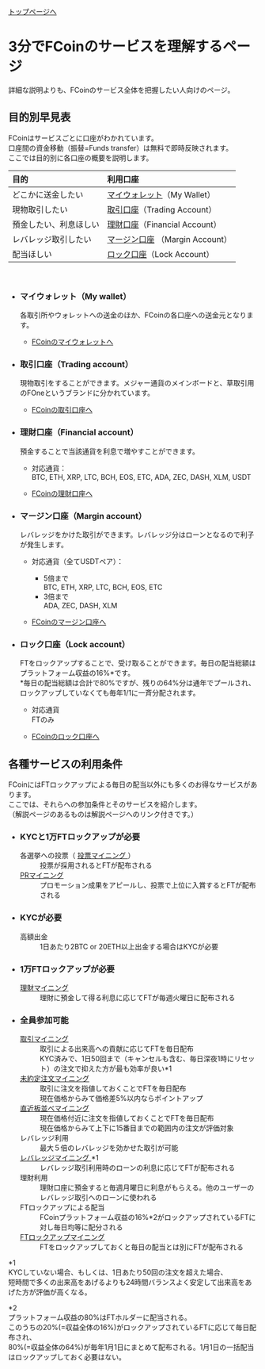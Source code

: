 [トップページへ](./)

# 3分でFCoinのサービスを理解するページ

詳細な説明よりも、FCoinのサービス全体を把握したい人向けのページ。


## 目的別早見表

FCoinはサービスごとに口座がわかれています。  
口座間の資金移動（振替=Funds transfer）は無料で即時反映されます。  
ここでは目的別に各口座の概要を説明します。  

| 目的        | 利用口座          | 
|:-------------|:------------------|
| どこかに送金したい | [マイウォレット](#マイウォレット（my-wallet）)（My Wallet） | 
| 現物取引したい | [取引口座](#取引口座（trading-account）)（Trading Account） | 
| 預金したい、利息ほしい | [理財口座](理財口座（financial-account）)（Financial Account） | 
| レバレッジ取引したい | [マージン口座](マージン口座（margin-account）) （Margin Account）|
| 配当ほしい | [ロック口座](ロック口座（lock-account）)（Lock Account） |

<br>
  
- ### マイウォレット（My wallet）
    各取引所やウォレットへの送金のほか、FCoinの各口座への送金元となります。
    
    - <a href="https://exchange.fcoin.com/finance/assets" target="_brank">FCoinのマイウォレットへ</a>  
      
    
- ### 取引口座（Trading account）
    現物取引をすることができます。メジャー通貨のメインボードと、草取引用のFOneというブランドに分かれています。
    
    - <a href="https://exchange.fcoin.com/finance/exchange" target="_brank">FCoinの取引口座へ</a>  
      
    
- ### 理財口座（Financial account）
    預金することで当該通貨を利息で増やすことができます。
        
    - 対応通貨：  
        BTC, ETH, XRP, LTC, BCH, EOS, ETC, ADA, ZEC, DASH, XLM, USDT
        
    - <a href="https://exchange.fcoin.com/finance/financial" target="_brank">FCoinの理財口座へ</a>  
      
    
- ### マージン口座（Margin account）
    レバレッジをかけた取引ができます。レバレッジ分はローンとなるので利子が発生します。
    
    - 対応通貨（全てUSDTペア）：
        - 5倍まで  
            BTC, ETH, XRP, LTC, BCH, EOS, ETC
        - 3倍まで  
            ADA, ZEC, DASH, XLM
      
    - <a href="https://exchange.fcoin.com/finance/margin" target="_brank">FCoinのマージン口座へ</a>  
      
  
- ### ロック口座（Lock account）
    FTをロックアップすることで、受け取ることができます。毎日の配当総額はプラットフォーム収益の16%*です。  
    *毎日の配当総額は合計で80%ですが、残りの64%分は通年でプールされ、ロックアップしていなくても毎年1/1に一斉分配されます。
    
    - 対応通貨  
        FTのみ
    
    - <a href="https://exchange.fcoin.com/finance/lock" target="_brank">FCoinのロック口座へ</a>  
      

## 各種サービスの利用条件

FCoinにはFTロックアップによる毎日の配当以外にも多くのお得なサービスがあります。   
ここでは、それらへの参加条件とそのサービスを紹介します。  
（解説ページのあるものは解説ページへのリンク付きです。）

- ### KYCと1万FTロックアップが必要  

    <dl>
        <dt>
            各選挙への投票（
            <a href="./about-mining.html#投票マイニング-mining-currencies-voting" target="_brank">
                投票マイニング
            </a>）
        </dt>
        <dd>投票が採用されるとFTが配布される</dd>
        <dt>
            <a href="./about-mining.html#prマイニング-promotion-mining-pr-mining" target="_brank">
                PRマイニング
            </a>
        </dt>
        <dd>プロモーション成果をアピールし、投票で上位に入賞するとFTが配布される</dd>
    </dl>

- ### KYCが必要  

    <dl>
        <dt>高額出金</dt>
        <dd>1日あたり2BTC or 20ETH以上出金する場合はKYCが必要</dd>
    </dl>

- ### 1万FTロックアップが必要  

    <dl>
        <dt>
            <a href="./about-mining.html#理財マイニング-financial-mining" target="_brank">
                理財マイニング
            </a>
        </dt>
        <dd>
            理財に預金して得る利息に応じてFTが毎週火曜日に配布される
        </dd>
    </dl>

- ### 全員参加可能  

    <dl>
        <dt>
            <a href="./about-mining.html#取引マイニング-trade-mining-trading-as-mining" target="_brank">
                取引マイニング
            </a>
        </dt>
        <dd>
            取引による出来高への貢献に応じてFTを毎日配布
        </dd>
        <dd>
            KYC済みで、1日50回まで（キャンセルも含む、毎日深夜1時にリセット）の注文で抑えた方が最も効率が良い*1
        </dd>
        <dt>
            <a href="./about-mining.html#未約定注文マイニング-limit-order-mining" target="_brank">
                未約定注文マイニング
            </a>
        </dt>
        <dd>
            取引に注文を指値しておくことでFTを毎日配布
        </dd>
        <dd>
            現在価格からみて価格差5%以内ならポイントアップ
        </dd>
        <dt>
            <a href="./about-mining.html#直近板並べマイニング-sorting-minig" target="_brank">
                直近板並べマイニング
            </a>
        </dt>
        <dd>
            現在価格付近に注文を指値しておくことでFTを毎日配布
        </dd>
        <dd>
            現在価格からみて上下に15番目までの範囲内の注文が評価対象
        </dd>
        <dt>
            レバレッジ利用
        </dt>
        <dd>
            最大５倍のレバレッジを効かせた取引が可能
        </dd>
        <dt>
            <a href="./about-mining.html#レバレッジマイニング-lending-as-mining-leverage-mining" target="_brank">
                レバレッジマイニング
            </a>*1
        </dt>
        <dd>
            レバレッジ取引利用時のローンの利息に応じてFTが配布される
        </dd>
        <dt>
            理財利用
        </dt>
        <dd>
            理財口座に預金すると毎週月曜日に利息がもらえる。他のユーザーのレバレッジ取引へのローンに使われる
        </dd>
        <dt>
            FTロックアップによる配当
        </dt>
        <dd>
            FCoinプラットフォーム収益の16%*2がロックアップされているFTに対し毎日均等に配分される
        </dd>
        <dt>
            <a href="./about-mining.html#ftロックアップマイニング-lockup-mining" target="_brank">
                FTロックアップマイニング
            </a>
        </dt>
        <dd>
            FTをロックアップしておくと毎日の配当とは別にFTが配布される
        </dd>
    </dl>

*1  
KYCしていない場合、もしくは、1日あたり50回の注文を超えた場合、  
短時間で多くの出来高をあげるよりも24時間バランスよく安定して出来高をあげた方が評価が高くなる。  

*2  
プラットフォーム収益の80%はFTホルダーに配当される。  
このうちの20%(=収益全体の16%)がロックアップされているFTに応じて毎日配布され、  
80%(=収益全体の64%)が毎年1月1日にまとめて配布される。1月1日の一括配当はロックアップしておく必要はない。


